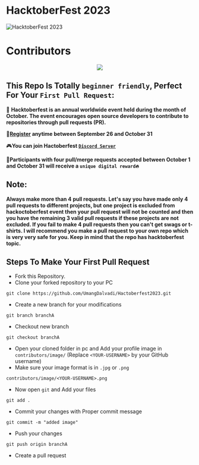 # HacktoberFest 2023 
![HacktoberFest 2023](https://github.com/ossamamehmood/Hacktoberfest2023/raw/main/.github/logo.png)

# Contributors
<div align="center">
<a href="https://github.com/UmangDalvadi/Hacktoberfest2023/graphs/contributors">
  <img src="https://contrib.rocks/image?repo=UmangDalvadi/Hacktoberfest2023" />
</a>
</div>

## This Repo Is Totally `beginner friendly`, Perfect For Your `First Pull Request`:
📢 **Hacktoberfest is an annual worldwide event held during the month of October. The event encourages open source developers to contribute to repositories through pull requests (PR).**

🚀**[Register](https://hacktoberfest.digitalocean.com) anytime between September 26 and October 31**

🎮**You can join Hactoberfest [`Discord Server`](https://e.customeriomail.com/e/c/eyJlbWFpbF9pZCI6ImRnVHdvZ1VBQU16ZktjdmZLUUdLNGZObDc4c1B0Uk1DdHdWcTQ4QT0iLCJocmVmIjoiaHR0cHM6Ly9kaXNjb3JkLmNvbS9pbnZpdGUvaGFja3RvYmVyZmVzdCIsImludGVybmFsIjoiZjBhMjA1MTZhYmJiMDFjY2RmMjkiLCJsaW5rX2lkIjoxMzJ9/c7dfa7efbdc718aa395bd71a49a7b23f15d2e1f767cb53b5880eb70d77e525c7)**

🎉**Participants with four pull/merge requests accepted between October 1 and October 31 will receive a `unique digital reward🔥`**

## Note:

**Always make more than 4 pull requests.
Let's say you have made only 4 pull requests to different projects,
but one project is excluded from hackoctoberfest event then your pull request will not be counted and 
then you have the remaining 3 valid pull requests if these projects are not excluded.
If you fail to make 4 pull requests then you can't get swags or t-shirts.
I will recommend you make a pull request to your own repo which is very very safe for you.
Keep in mind that the repo has hacktoberfest topic.**

## Steps To Make Your First Pull Request

- Fork this Repository.
- Clone your forked repository to your PC
  
```
git clone https://github.com/UmangDalvadi/Hactoberfest2023.git
```
- Create a new branch for your modifications
    
```
git branch branchA
```
- Checkout new branch
    
```
git checkout branchA
```
- Open your cloned folder in pc and Add your profile image in `contributors/image/` (Replace `<YOUR-USERNAME>` by your GitHub username)
- Make sure your image format is in `.jpg` or `.png`
```
contributors/image/<YOUR-USERNAME>.png
```
- Now open `git` and Add your files
```
git add .
```
- Commit your changes with Proper commit message
```
git commit -m "added image"
```
- Push your changes
```
git push origin branchA
```
- Create a pull request



